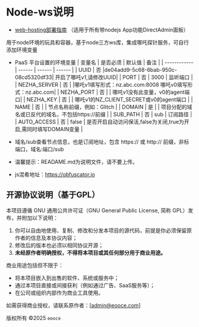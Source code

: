 # Node-ws说明   

* [web-hosting部署指南](https://github.com/eooce/node-ws/blob/main/web-hosting.md) （适用于所有带nodejs App功能DirectAdmin面板）

用于node环境的玩具和容器，基于node三方ws库，集成哪吒探针服务，可自行添加环境变量
* PaaS 平台设置的环境变量
  | 变量名        | 是否必须 | 默认值 | 备注 |
  | ------------ | ------ | ------ | ------ |
  | UUID         | 否 |de04add9-5c68-6bab-950c-08cd5320df33| 开启了哪吒v1,请修改UUID|
  | PORT         | 否 |  3000  |  监听端口                    |
  | NEZHA_SERVER | 否 |        |哪吒v1填写形式：nz.abc.com:8008   哪吒v0填写形式：nz.abc.com|
  | NEZHA_PORT   | 否 |        | 哪吒v1没有此变量，v0的agent端口| 
  | NEZHA_KEY    | 否 |        | 哪吒v1的NZ_CLIENT_SECRET或v0的agent端口 |
  | NAME         | 否 |        | 节点名称前缀，例如：Glitch |
  | DOMAIN       | 是 |        | 项目分配的域名或已反代的域名，不包括https://前缀  |
  | SUB_PATH     | 否 |  sub   | 订阅路径   |
  | AUTO_ACCESS  | 否 |  false | 是否开启自动访问保活,false为关闭,true为开启,需同时填写DOMAIN变量 |

* 域名/sub查看节点信息，也是订阅地址，包含 https:// 或 http:// 前缀，非标端口，域名:端口/sub

    
* 温馨提示：READAME.md为说明文件，请不要上传。
* js混肴地址：https://obfuscator.io


## 开源协议说明（基于GPL）

本项目遵循 GNU 通用公共许可证（GNU General Public License, 简称 GPL）发布，并附加以下说明：

1. 你可以自由地使用、复制、修改和分发本项目的源代码，前提是你必须保留原作者的信息及本协议内容；
2. 修改后的版本也必须以相同协议开源；
3. **未经原作者明确授权，不得将本项目或其任何部分用于商业用途。**

商业用途包括但不限于：
- 将本项目嵌入到出售的软件、系统或服务中；
- 通过本项目直接或间接获利（例如通过广告、SaaS服务等）；
- 在公司或组织内部作为商业工具使用。

如需获得商业授权，请联系原作者：[admin@eooce.com]

版权所有 ©2025 `eooce`
